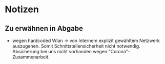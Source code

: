 # Notizen

## Zu erwähnen in Abgabe
- wegen hardcoded Wlan -> von Internem explizit gewähltem Netzwerk auszugehen. Somit Schnittstellensicherheit nicht notwendig. Absicherung bei uns nicht vorhanden wegen "Corona"-Zusammenarbeit. 
